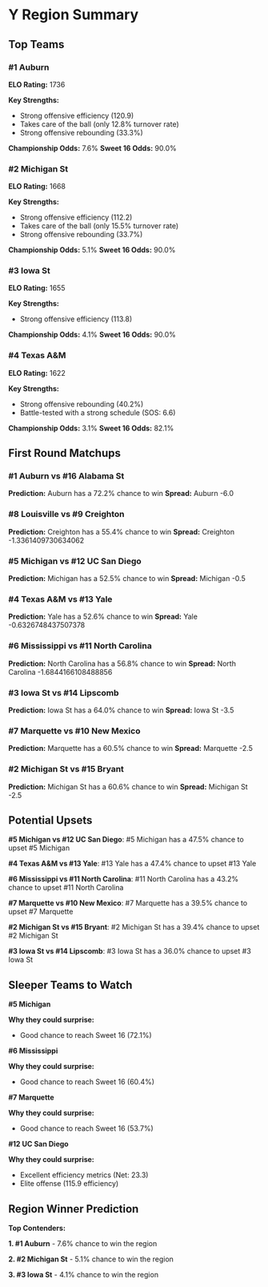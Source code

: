 # Y Region Summary

## Top Teams

### #1 Auburn
**ELO Rating:** 1736

**Key Strengths:**
* Strong offensive efficiency (120.9)
* Takes care of the ball (only 12.8% turnover rate)
* Strong offensive rebounding (33.3%)

**Championship Odds:** 7.6%
**Sweet 16 Odds:** 90.0%

### #2 Michigan St
**ELO Rating:** 1668

**Key Strengths:**
* Strong offensive efficiency (112.2)
* Takes care of the ball (only 15.5% turnover rate)
* Strong offensive rebounding (33.7%)

**Championship Odds:** 5.1%
**Sweet 16 Odds:** 90.0%

### #3 Iowa St
**ELO Rating:** 1655

**Key Strengths:**
* Strong offensive efficiency (113.8)

**Championship Odds:** 4.1%
**Sweet 16 Odds:** 90.0%

### #4 Texas A&M
**ELO Rating:** 1622

**Key Strengths:**
* Strong offensive rebounding (40.2%)
* Battle-tested with a strong schedule (SOS: 6.6)

**Championship Odds:** 3.1%
**Sweet 16 Odds:** 82.1%

## First Round Matchups

### #1 Auburn vs #16 Alabama St

**Prediction:** Auburn has a 72.2% chance to win
**Spread:** Auburn -6.0

### #8 Louisville vs #9 Creighton

**Prediction:** Creighton has a 55.4% chance to win
**Spread:** Creighton -1.3361409730634062

### #5 Michigan vs #12 UC San Diego

**Prediction:** Michigan has a 52.5% chance to win
**Spread:** Michigan -0.5

### #4 Texas A&M vs #13 Yale

**Prediction:** Yale has a 52.6% chance to win
**Spread:** Yale -0.6326748437507378

### #6 Mississippi vs #11 North Carolina

**Prediction:** North Carolina has a 56.8% chance to win
**Spread:** North Carolina -1.6844166108488856

### #3 Iowa St vs #14 Lipscomb

**Prediction:** Iowa St has a 64.0% chance to win
**Spread:** Iowa St -3.5

### #7 Marquette vs #10 New Mexico

**Prediction:** Marquette has a 60.5% chance to win
**Spread:** Marquette -2.5

### #2 Michigan St vs #15 Bryant

**Prediction:** Michigan St has a 60.6% chance to win
**Spread:** Michigan St -2.5

## Potential Upsets

**#5 Michigan vs #12 UC San Diego**: #5 Michigan has a 47.5% chance to upset #5 Michigan

**#4 Texas A&M vs #13 Yale**: #13 Yale has a 47.4% chance to upset #13 Yale

**#6 Mississippi vs #11 North Carolina**: #11 North Carolina has a 43.2% chance to upset #11 North Carolina

**#7 Marquette vs #10 New Mexico**: #7 Marquette has a 39.5% chance to upset #7 Marquette

**#2 Michigan St vs #15 Bryant**: #2 Michigan St has a 39.4% chance to upset #2 Michigan St

**#3 Iowa St vs #14 Lipscomb**: #3 Iowa St has a 36.0% chance to upset #3 Iowa St

## Sleeper Teams to Watch

**#5 Michigan**

**Why they could surprise:**
* Good chance to reach Sweet 16 (72.1%)

**#6 Mississippi**

**Why they could surprise:**
* Good chance to reach Sweet 16 (60.4%)

**#7 Marquette**

**Why they could surprise:**
* Good chance to reach Sweet 16 (53.7%)

**#12 UC San Diego**

**Why they could surprise:**
* Excellent efficiency metrics (Net: 23.3)
* Elite offense (115.9 efficiency)

## Region Winner Prediction

**Top Contenders:**

**1. #1 Auburn** - 7.6% chance to win the region

**2. #2 Michigan St** - 5.1% chance to win the region

**3. #3 Iowa St** - 4.1% chance to win the region

